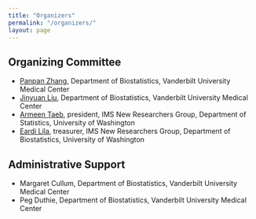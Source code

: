 ```yaml
---
title: "Organizers"
permalink: "/organizers/"
layout: page
---
```


## Organizing Committee

- [Panpan Zhang](https://panpan-zhang.com/), Department of Biostatistics, Vanderbilt University Medical Center
- [Jinyuan Liu](https://sites.google.com/view/jinyuanliu/about), Department of Biostatistics, Vanderbilt University Medical Center 
- [Armeen Taeb](https://armeentaeb.github.io/index/), president, IMS New Researchers Group, Department of Statistics, University of Washington
- [Eardi Lila](https://eardi.github.io/), treasurer, IMS New Researchers Group, Department of Biostatistics, University of Washington

## Administrative Support
- Margaret Cullum, Department of Biostatistics, Vanderbilt University Medical Center
- Peg Duthie, Department of Biostatistics, Vanderbilt University Medical Center
